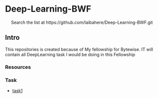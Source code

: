 # Deep-Learning-BWF

<div align="center" markdown="1">
Search the list at    https://github.com/laibahere/Deep-Learning-BWF.git
</div>


## Intro 
This repositories is created because of My fellowship for Bytewise. IT will contain all DeepLearning task I would be doing in this Fellowship

### Resources




### Task
+ [task1](https://github.com/laibahere/Deep-Learning-BWF/tree/main/task1_2)
